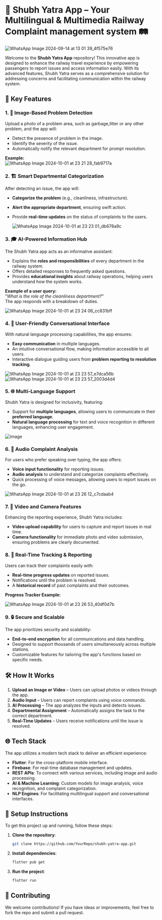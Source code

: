 # 🚉 **Shubh Yatra App** – Your Multilingual & Multimedia Railway Complaint management system 🛤️

 ![WhatsApp Image 2024-09-14 at 13 01 39_4f575e76](https://github.com/user-attachments/assets/8a6f986e-d93c-406c-8356-d6680902c553)


Welcome to the **Shubh Yatra App** repository! This innovative app is designed to enhance the railway travel experience by empowering passengers to report issues and access information easily. With its advanced features, Shubh Yatra serves as a comprehensive solution for addressing concerns and facilitating communication within the railway system.


## 🌟 **Key Features**

### 1. 📸 **Image-Based Problem Detection**
Upload a photo of a problem area, such as garbage,litter or any other problem, and the app will:
   - Detect the presence of problem in the image.
   - Identify the severity of the issue.
   - Automatically notify the relevant department for prompt resolution.

**Example:**  
![WhatsApp Image 2024-10-01 at 23 21 28_fab9717a](https://github.com/user-attachments/assets/e470e82f-ab38-4fee-abd6-150950cd7c89)


### 2. 🏗️ **Smart Departmental Categorization**
After detecting an issue, the app will:
   - **Categorize the problem** (e.g., cleanliness, infrastructure).
   - **Alert the appropriate department**, ensuring swift action.
   - Provide **real-time updates** on the status of complaints to the users.


     ![WhatsApp Image 2024-10-01 at 23 23 01_db678a9c](https://github.com/user-attachments/assets/1955aced-fbfb-418e-9b01-8f6b58fafbd1)


### 3. 🎓 **AI-Powered Information Hub**
The Shubh Yatra app acts as an informative assistant:
   - Explains the **roles and responsibilities** of every department in the railway system.
   - Offers detailed responses to frequently asked questions.
   - Provides **educational insights** about railway operations, helping users understand how the system works.

**Example of a user query:**  
"_What is the role of the cleanliness department?_"  
The app responds with a breakdown of duties.


  ![WhatsApp Image 2024-10-01 at 23 24 06_cc831bff](https://github.com/user-attachments/assets/2b6e2209-331a-4684-bacb-6ca1dac883be)


### 4. 💬 **User-Friendly Conversational Interface**
With natural language processing capabilities, the app ensures:
   - **Easy communication** in multiple languages.
   - An intuitive conversational flow, making information accessible to all users.
   - Interactive dialogue guiding users from **problem reporting to resolution tracking**.


![WhatsApp Image 2024-10-01 at 23 23 57_e7dca56b](https://github.com/user-attachments/assets/e5976276-c441-4904-ac5e-b2e7723a48e2) ![WhatsApp Image 2024-10-01 at 23 23 57_2003d4d4](https://github.com/user-attachments/assets/6bc89458-b6fb-478d-af02-f86733bdcc0f)


### 5. 🌐 **Multi-Language Support**
Shubh Yatra is designed for inclusivity, featuring:
   - Support for **multiple languages**, allowing users to communicate in their **preferred language**.
   - **Natural language processing** for text and voice recognition in different languages, enhancing user engagement.

![image](https://github.com/user-attachments/assets/dbe8b675-35c1-4653-86a5-c9633975ca55)


### 6. 🎤 **Audio Complaint Analysis**
For users who prefer speaking over typing, the app offers:
   - **Voice input functionality** for reporting issues.
   - **Audio analysis** to understand and categorize complaints effectively.
   - Quick processing of voice messages, allowing users to report issues on the go.


![WhatsApp Image 2024-10-01 at 23 26 12_c7cdaab4](https://github.com/user-attachments/assets/1983e284-8d4c-46c0-9741-3104a681f32d)


### 7. 🎥 **Video and Camera Features**
Enhancing the reporting experience, Shubh Yatra includes:
   - **Video upload capability** for users to capture and report issues in real time.
   - **Camera functionality** for immediate photo and video submission, ensuring problems are clearly documented.


### 8. 🔄 **Real-Time Tracking & Reporting**
Users can track their complaints easily with:
   - **Real-time progress updates** on reported issues.
   - Notifications until the problem is resolved.
   - A **historical record** of past complaints and their outcomes.

**Progress Tracker Example:**  

 ![WhatsApp Image 2024-10-01 at 23 26 53_40df0d7b](https://github.com/user-attachments/assets/13610252-d367-42cc-b864-ec99fefc9279)


### 9. 🔒 **Secure and Scalable**
The app prioritizes security and scalability:
   - **End-to-end encryption** for all communications and data handling.
   - Designed to support thousands of users simultaneously across multiple stations.
   - Customizable features for tailoring the app's functions based on specific needs.

## 🛠️ **How It Works** 

1. **Upload an Image or Video** – Users can upload photos or videos through the app.
2. **Audio Input** – Users can report complaints using voice commands.
3. **AI Processing** – The app analyzes the inputs and detects issues.
4. **Departmental Assignment** – Automatically assigns the task to the correct department.
5. **Real-Time Updates** – Users receive notifications until the issue is resolved.


## 🌐 **Tech Stack**
The app utilizes a modern tech stack to deliver an efficient experience:
   - **Flutter**: For the cross-platform mobile interface.
   - **Firebase**: For real-time database management and updates.
   - **REST APIs**: To connect with various services, including image and audio processing.
   - **AI & Machine Learning**: Custom models for image analysis, voice recognition, and complaint categorization.
   - **NLP Engines**: For facilitating multilingual support and conversational interfaces.


## 🔧 **Setup Instructions**

To get this project up and running, follow these steps:

1. **Clone the repository**:
   ```bash
   git clone https://github.com/YourRepo/shubh-yatra-app.git
   ```
2. **Install dependencies**:
   ```bash
   flutter pub get
   ```
3. **Run the project**:
   ```bash
   flutter run
   ```

## 🤝 **Contributing**

We welcome contributions! If you have ideas or improvements, feel free to fork the repo and submit a pull request.


